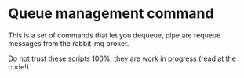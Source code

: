 # Queue management command

This is a set of commands that let you dequeue, pipe are requeue messages from the rabbit-mq broker.

Do not trust these scripts 100%, they are work in progress (read at the code!)
